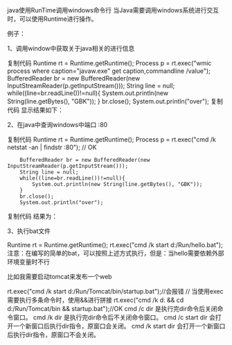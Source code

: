 java使用RunTime调用windows命令行
当Java需要调用windows系统进行交互时，可以使用Runtime进行操作。

例子：

1、调用window中获取关于java相关的进行信息

复制代码
        Runtime rt = Runtime.getRuntime();
        Process p = rt.exec("wmic process where caption=\"javaw.exe\" get caption,commandline /value");
        BufferedReader br = new BufferedReader(new InputStreamReader(p.getInputStream()));
        String line = null;
        while((line=br.readLine())!=null){
            System.out.println(new String(line.getBytes(), "GBK"));
        }
        br.close();
        System.out.println("over");
复制代码
显示结果如下：



 

2、在java中查询windows中端口 :80

复制代码
        Runtime rt = Runtime.getRuntime();
        Process p = rt.exec("cmd /k netstat -an | findstr :80"); // OK
        
        BufferedReader br = new BufferedReader(new InputStreamReader(p.getInputStream()));
        String line = null;
        while((line=br.readLine())!=null){
            System.out.println(new String(line.getBytes(), "GBK"));
        }
        br.close();
        System.out.println("over");
复制代码
结果为：



3、执行bat文件

Runtime rt = Runtime.getRuntime();
rt.exec("cmd /k start d:/Run/hello.bat");
注意：在编写的简单的bat，可以按照上述方式执行，但是：当hello需要依赖外部环境变量时不行

比如我需要启动tomcat来发布一个web

rt.exec("cmd /k start d:/Run/Tomcat/bin/startup.bat");//会报错
// 当使用exec需要执行多条命令时，使用&&进行拼接
rt.exec("cmd /k d: && cd d:/Run/Tomcat/bin && startup.bat");//OK
cmd /c dir 是执行完dir命令后关闭命令窗口。
cmd /k dir 是执行完dir命令后不关闭命令窗口。
cmd /c start dir 会打开一个新窗口后执行dir指令，原窗口会关闭。
cmd /k start dir 会打开一个新窗口后执行dir指令，原窗口不会关闭。
